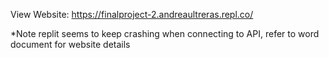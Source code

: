 View Website: https://finalproject-2.andreaultreras.repl.co/

*Note replit seems to keep crashing when connecting to API, refer to word document for website details
